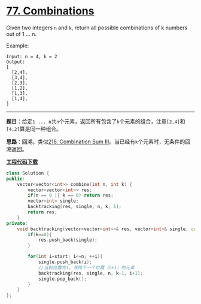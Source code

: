 # [77. Combinations](https://leetcode.com/problems/combinations/)

Given two integers `n` and `k`, return all possible combinations of k numbers out of 1 ... n.

Example:

    Input: n = 4, k = 2
    Output:
    [
      [2,4],
      [3,4],
      [2,3],
      [1,2],
      [1,3],
      [1,4],
    ]
-----

**题目**：给定`1 ... n`共`n`个元素，返回所有包含了`k`个元素的组合，注意`[2,4]`和`[4,2]`算是同一种组合。

**思路**：回溯。类似[216. Combination Sum III](https://blog.csdn.net/grllery/article/details/86572561)。当已经有`k`个元素时，无条件的回溯返回。

[**工程代码下载**](https://github.com/shenkh/leetcode)

```cpp
class Solution {
public:
    vector<vector<int>> combine(int n, int k) {
        vector<vector<int>> res;
        if(n == 0 || k == 0) return res;
        vector<int> single;
        backtracking(res, single, n, k, 1);
        return res;
    }
private:
    void backtracking(vector<vector<int>>& res, vector<int>& single, const int& n, int k, int start){
        if(k==0){
            res.push_back(single);
        }

        for(int i=start; i<=n; ++i){
            single.push_back(i);
            //当前位置为i，寻找下一个位置（i+1）的元素
            backtracking(res, single, n, k-1, i+1);
            single.pop_back();
        }
    }
};
```
